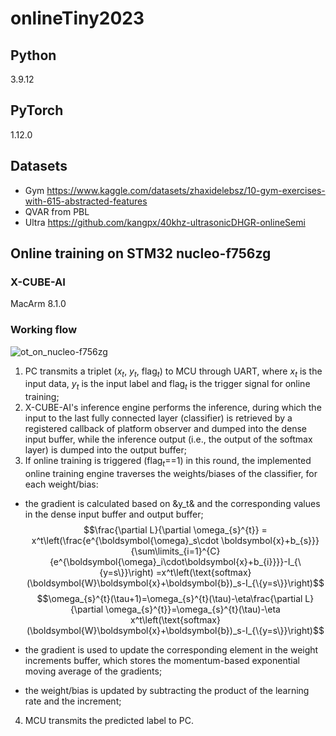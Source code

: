# onlineTiny2023
 
## Python
3.9.12
## PyTorch
1.12.0
## Datasets
- Gym https://www.kaggle.com/datasets/zhaxidelebsz/10-gym-exercises-with-615-abstracted-features
- QVAR from PBL
- Ultra https://github.com/kangpx/40khz-ultrasonicDHGR-onlineSemi
## Online training on STM32 nucleo-f756zg
### X-CUBE-AI
MacArm 8.1.0
### Working flow
![ot_on_nucleo-f756zg](https://github.com/kangpx/onlineTiny2023/assets/118830544/2e0a23cd-2673-4225-b93e-e99a41908b83)
1. PC transmits a triplet ($x_t$, $y_t$, $\text{flag}_t$) to MCU through UART, where $x_t$ is the input data, $y_t$ is the input label and $\text{flag}_t$ is the trigger signal for online training;
2. X-CUBE-AI's inference engine performs the inference, during which the input to the last fully connected layer (classifier) is retrieved by a registered callback of platform observer and dumped into the dense input buffer, while the inference output (i.e., the output of the softmax layer) is dumped into the output buffer;
3. If online training is triggered ($\text{flag}_t$==1) in this round, the implemented online training engine traverses the weights/biases of the classifier, for each weight/bias:
 - the gradient is calculated based on &y_t& and the corresponding values in the dense input buffer and output buffer;
$$\frac{\partial L}{\partial \omega_{s}^{t}} = x^t\left(\frac{e^{\boldsymbol{\omega}_s\cdot \boldsymbol{x}+b_{s}}}{\sum\limits_{i=1}^{C}{e^{\boldsymbol{\omega}_i\cdot\boldsymbol{x}+b_{i}}}}-I_{\{y=s\}}\right)
=x^t\left(\text{softmax}(\boldsymbol{W}\boldsymbol{x}+\boldsymbol{b})_s-I_{\{y=s\}}\right)$$
$$\omega_{s}^{t}(\tau+1)=\omega_{s}^{t}(\tau)-\eta\frac{\partial L}{\partial \omega_{s}^{t}}=\omega_{s}^{t}(\tau)-\eta x^t\left(\text{softmax}(\boldsymbol{W}\boldsymbol{x}+\boldsymbol{b})_s-I_{\{y=s\}}\right)$$

 - the gradient is used to update the corresponding element in the weight increments buffer, which stores the momentum-based exponential moving average of the gradients;
 - the weight/bias is updated by subtracting the product of the learning rate and the increment;
4. MCU transmits the predicted label to PC.
